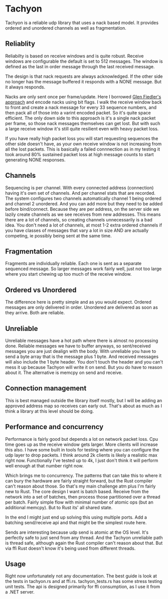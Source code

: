 # Tachyon

Tachyon is a reliable udp library that uses a nack based model. It provides ordered and unordered channels as well as fragmentation.

## Reliablity
Reliabilty is based on receive windows and is quite robust.  Receive windows are configurable the default is set to 512 messages.  The window is defined as the last in order message through the last received message.

The design is that nack requests are always acknowledged.  If the other side no longer has the message buffered it responds with a NONE message. But it always responds.

Nacks are only sent once per frame/update.  Here I borrowed [Glen Fiedler's approach](https://gafferongames.com/post/reliable_ordered_messages/) and encode nacks using bit flags.  I walk the receive window back to front and create a nack message for every 33 sequence numbers, and then pack all of those into a varint encoded packet.  So it's quite space efficient.  The only down side to this approach is it's a single nack packet per frame, so those nack messages themselves can get lost.  But with such a large receive window it's still quite resilient even with heavy packet loss.

If you have really high packet loss you will start requesting sequences the other side doesn't have, as your own receive window is not increasing from all the lost packets.  This is basically a failed connnection as in my testing it took around 80% sustained packet loss at high message counts to start generating NONE responses.

## Channels
Sequencing is per channel. With every connected address (connection) having it's own set of channels.  And per channel stats that are recorded.
The system configures two channels automatically channel 1 being ordered and channel 2 unordered. And you can add more but they need to be added before bind/connect.  Because they are per address, on the server side we lazily create channels as we see receives from new addresses.  This means there are a lot of channels, so creating channels unnecessarily is a bad idea.  You don't need a lot of channels, at most 1-2 extra ordered channels if you have classes of messages that vary a lot in size AND are actually competing, ie possibly being sent at the same time.

## Fragmentation
Fragments are individually reliable.  Each one is sent as a separate sequenced message.  So larger messages work fairly well, just not too large where you start chewing up too much of the receive window.

## Ordered vs Unordered
The difference here is pretty simple and as you would expect.  Ordered messages are only delivered in order. Unordered are delivered as soon as they arrive.  Both are reliable.

## Unreliable
Unreliable messages have a hot path where there is almost no processing done.  Reliable messages we have to buffer anyways, so sent/received messages you are just dealign with the body.  With unreliable you have to send a byte array that is the message plus 1 byte. And received messages will also include the 1 byte header. You don't touch the header and you can't mess it up because Tachyon will write it on send.  But you do have to reason about it.  The alternative is memcpy on send and receive.

## Connection management
This is best managed outside the library itself mostly, but I will be adding an approved address map so receives can early out.  That's about as much as I think a library at this level should be doing.

## Performance and concurrency
Performance is fairly good but depends a lot on network packet loss.  Cpu time goes up as the receive window gets larger.  More clients will increase this also.  I have some built in tools for testing where you can configure the udp layer to drop packets.  I think around 2k clients is likely a realistic max right now.  Functionally I've tested up to 4k, I just don't think it will perform well enough at that number right now.

Which brings me to concurrency.  The patterns that can take this to where it can bury the hardware are fairly straight forward, but the Rust compiler can't reason about those. So that's my main challenge atm plus I'm fairly new to Rust.  The core design I want is batch based.  Receive from the network into a set of batches, then process those partitioned over a thread per batch.  Fairly simple flow with minimal number of atomic ops (but an additional memcpy). But to Rust its' all shared state.

In the end I might just end up solving this using multiple ports. Add a batching send/receive api and that might be the simplest route here. 

Sends are interesting because udp send is atomic at the OS level. It's perfectly safe to just send from any thread.  And the Tachyon unreliable path is thread safe, although again the Rust compiler can't reason about that.  But via ffi Rust doesn't know it's being used from different threads.

## Usage
Right now unfortunately not any documentation.  The best guide is look at the tests in tachyon.rs and at ffi.rs.  tachyon_tests.rs has some stress testing unit tests.  The api is designed primarily for ffi consumption, as I use it from a .NET server.

